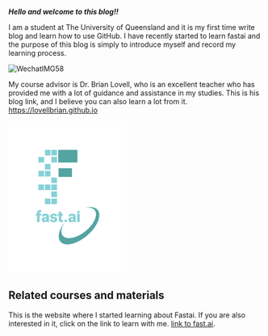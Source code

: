 
**_Hello and welcome to this blog!!_**

I am a student at The University of Queensland and it is my first time write blog and learn how to use GitHub. I have recently started to learn fastai and the purpose of this blog is simply to introduce myself and record my learning process.

![WechatIMG58](https://github.com/colorful765/colorful765.github.io/assets/133742122/ce840106-7747-405c-8998-3e001a5a8920)

My course advisor is Dr. Brian Lovell, who is an excellent teacher who has provided me with a lot of guidance and assistance in my studies. This is his blog link, and I believe you can also learn a lot from it.
https://lovellbrian.github.io

![Image of fast.ai logo](images/logo.png)

## Related courses and materials

This is the website where I started learning about Fastai. If you are also interested in it, click on the link to learn with me.
[link to fast.ai](https://www.fast.ai).

